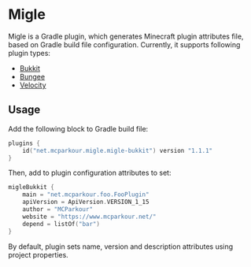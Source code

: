 # Migle

Migle is a Gradle plugin, which generates Minecraft plugin attributes file, based on Gradle build file configuration. Currently, it supports following plugin types:

* [Bukkit](https://plugins.gradle.org/plugin/net.mcparkour.migle.migle-bukkit)
* [Bungee](https://plugins.gradle.org/plugin/net.mcparkour.migle.migle-bungee)
* [Velocity](https://plugins.gradle.org/plugin/net.mcparkour.migle.migle-velocity)

## Usage

Add the following block to Gradle build file:

```kotlin
plugins {
    id("net.mcparkour.migle.migle-bukkit") version "1.1.1"
}
```

Then, add to plugin configuration attributes to set:

```kotlin
migleBukkit {
    main = "net.mcparkour.foo.FooPlugin"
    apiVersion = ApiVersion.VERSION_1_15
    author = "MCParkour"
    website = "https://www.mcparkour.net/"
    depend = listOf("bar")
}
```

By default, plugin sets name, version and description attributes using project properties.
